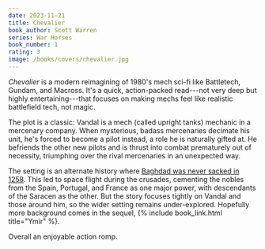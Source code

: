 ```yaml
---
date: 2023-11-21
title: Chevalier
book_author: Scott Warren
series: War Horses
book_number: 1
rating: 3
image: /books/covers/chevalier.jpg
---
```


<cite class="book-title">Chevalier</cite> is a modern reimagining of 1980's
mech sci-fi like Battletech, Gundam, and Macross. It's a quick, action-packed
read---not very deep but highly entertaining---that focuses on making mechs
feel like realistic battlefield tech, not magic.

The plot is a classic: Vandal is a mech (called upright tanks) mechanic in a
mercenary company. When mysterious, badass mercenaries decimate his unit, he's
forced to become a pilot instead, a role he is naturally gifted at. He
befriends the other new pilots and is thrust into combat prematurely out of
necessity, triumphing over the rival mercenaries in an unexpected way.

The setting is an alternate history where [Baghdad was never sacked in
1258][sack]. This led to space flight during the crusades, cementing the
nobles from the Spain, Portugal, and France as one major power, with
descendants of the Saracen as the other. But the story focuses tightly on
Vandal and those around him, so the wider setting remains under-explored.
Hopefully more background comes in the sequel, {% include book_link.html
title="Ymir" %}.

[sack]: https://en.wikipedia.org/wiki/Siege_of_Baghdad_(1258)

Overall an enjoyable action romp.

